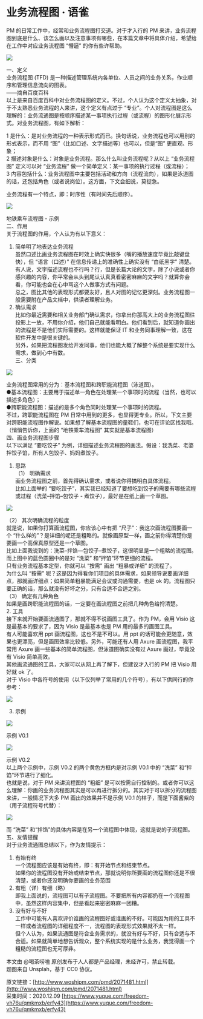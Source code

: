 # 业务流程图 · 语雀
PM 的日常工作中，经常和业务流程图打交道。对于才入行的 PM 来讲，业务流程图到底是什么、该怎么画以及注意事项有哪些，在本篇文章中将具体介绍，希望给在工作中对应业务流程图 “懵逼” 的你有些许帮助。  

![](https://cdn.nlark.com/yuque/0/2020/jpeg/674067/1607481742000-1896348a-a6d7-465b-a45b-9302cd3ba42c.jpeg?x-oss-process=image%2Fresize%2Cw_750%2Climit_0)

一、定义  
业务流程图 (TFD) 是一种描述管理系统内各单位、人员之间的业务关系，作业顺序和管理信息流向的图表。  
——摘自百度百科  
以上是来自百度百科中对业务流程图的定义。不过，个人认为这个定义太抽象，对于不太熟悉业务流程的人来讲，这个定义有点过于 “专业”。个人对流程图是这么理解的：业务流通图是按顺序描述某一事项执行过程（或流程）的图形化展示形式。对业务流程图，有如下解析：  

1 是什么：是对业务流程的一种表示形式而已。换句话说，业务流程也可以用别的形式表示，而不用 “图”（比如口述、文字描述等）也可以，但是“图” 更直观、形象；  
2 描述对象是什么：对象是业务流程。那么什么叫业务流程呢？从以上 “业务流程图” 定义可以对 “业务流程” 做一个简单定义：某一事项的执行过程（或流程）；  
3 内容包括什么：业务流程图中主要包括活动和方向（流程流向），如果是泳道图的话，还包括角色（或者说岗位）。这方面，下文会细说，莫捉急。  

业务流程有一个特点，即：时序性（有时间先后顺序）。  

![](https://cdn.nlark.com/yuque/0/2020/png/674067/1607481742061-1271a085-468a-4882-a0a5-1ad1220c2e96.png?x-oss-process=image%2Fresize%2Cw_424%2Climit_0)

地铁乘车流程图 - 示例  
二、作用  
关于流程图的作用，个人认为有以下意义：  
1. 简单明了地表达业务流程  
虽然口述比画业务流程图在时效上确实快很多（嘴的播放速度毕竟比敲键盘快），但 “语言（口述）” 在信息传递上的准确性上确实没有 “白纸黑字” 清楚。  
有人说，文字描述流程也不行吗？行，但是长篇大论的文字，除了小说或者你感兴趣的内容，你平常会从头到尾认认真真看密密麻麻的文字吗？就算你会看，你可能也会在心中骂这个人做事方式有问题。  
总之，图比其他的表现形式都要友好，且人对图的记忆更深刻。业务流程图一般需要附在产品文档中，供读者理解业务。  
2. 确认需求  
比如你最近需要和相关业务部门确认需求，你拿出你那高大上的业务流程图往投影上一放，不用你介绍，他们自己就能看明白。他们看到后，就知道你画出的流程是不是他们实际需要的。这样就能保证 IT 和业务同事理解一致，这在软件开发中是很关键的。  
另外，如果把流程图发给开发同事，他们也能大概了解整个系统是要实现什么需求，做到心中有数。  
三、分类  

![](https://cdn.nlark.com/yuque/0/2020/jpeg/674067/1607481741952-b60ec2b6-4d7a-4d7c-b293-5b936a7f3fc6.jpeg?x-oss-process=image%2Fresize%2Cw_679%2Climit_0)

业务流程图常用的分为：基本流程图和跨职能流程图（泳道图）。  
●基本流程图：主要用于描述单一角色在处理某一个事项时的流程（当然，也可以描述多角色）；  
●跨职能流程图：描述的是多个角色同时处理某一个事项时的流程。  
不过，跨职能流程图在 PM 日常中用到的更多，也显得更专业。所以，下文主要对跨职能流程图作解说。如果想了解基本流程图的童鞋们，也可在评论区找我哦。（悄悄告诉你，上面的 “地铁乘车流程图” 其实就是基本流程图）  
四、画业务流程图步骤  
以下以满足 “要吃饺子” 为例，详细描述业务流程图的画法。假设：我洗菜、老婆拌饺子馅，所有人包饺子、妈妈煮饺子。  
1. 思路  
（1） 明确需求  
画业务流程图之前，首先得确认需求，或者说你得搞明白具体流程。  
比如上面举的 “要吃饺子”，其实我已经知道了要想吃到饺子的需要有哪些流程或过程（洗菜–拌馅–包饺子 - 煮饺子），最好是在纸上画一个草图。  

![](https://cdn.nlark.com/yuque/0/2020/jpeg/674067/1607481742009-0a4aeddd-7f2f-4bc3-86ce-d09ad2e320f8.jpeg?x-oss-process=image%2Fresize%2Cw_750%2Climit_0)

（2） 其次明确流程的粒度  
就是说，如果你打算画流程图，你应该心中有把 “尺子”：我这次画流程图要画一个 “什么样的”？是详细的呢还是粗略的。就像画原型一样，画之前你得清楚你是要画一个高保真原型还是一个草图。  
比如上面我说到的：洗菜–拌馅—包饺子–煮饺子，这很明显是一个粗略的流程图。而上图中的蓝色圆圈中的是对 “洗菜” 和“拌馅”环节更细的流程。  
只有业务流程基本定型，你就可以 “按需” 画出 “粗暴或详细” 的流程了。  
为什么叫 “按需” 呢？这是因为得看你们项目的具体需求，如果领导说要画详细点，那就画详细点；如果简单粗暴能满足会议或沟通需要，也是 ok 的。流程图只要正确的话，那么就没有好坏之分，只有合适不合适之别。  
（3） 确定有几种角色  
如果是画跨职能流程图的话，一定要在画流程图之前把几种角色给捋清楚。  
2. 工具  
接下来就开始要画流通图了，那就不得不说画图工具了。作为 PM，会用 Visio 这是最基本的要求了，因为 Visio 是最基本也是 PM 用的最多的画图工具。  
有人可能喜欢用 ppt 画流程图，这也不是不可以。用 ppt 的话可能会更随意，效果也更漂亮，但是画图效率比较低。另外，可能还有人用 Axure 画流程图，我平常用 Axure 画一些基本的简单流程图，但泳道图确实没有过 Axure 画过，毕竟没有 Visio 简单高效。  
其他画流通图的工具，大家可以从网上再了解下，但建议才入行的 PM 把 Visio 用好就 ok 了。  
对于 Visio 中各符号的使用（以下仅列举了常用的几个符号），有以下供同行的你参考：  

![](https://cdn.nlark.com/yuque/0/2020/jpeg/674067/1607481741959-9cf5e0f1-1d77-43fd-a6d4-9fd6c0407a8a.jpeg?x-oss-process=image%2Fresize%2Cw_750%2Climit_0)

3. 示例  

![](https://cdn.nlark.com/yuque/0/2020/jpeg/674067/1607481742011-dc07559a-341f-4f96-8129-dfc13e7566cf.jpeg?x-oss-process=image%2Fresize%2Cw_750%2Climit_0)

示例 V0.1  

![](https://cdn.nlark.com/yuque/0/2020/jpeg/674067/1607481741961-b5515307-36b6-490c-bf9d-e602ae3fd0b5.jpeg?x-oss-process=image%2Fresize%2Cw_750%2Climit_0)

示例 V0.2  
以上两个示例中，示例 V0.2 的两个黄色方框内是对示例 V0.1 中的 “洗菜” 和“拌馅”环节进行了细化。  
也就是说，对于 PM 来讲流程图的 “粗细” 是可以按需自行控制的。或者你可以这么理解：你画的业务流程图其实是可以再进行拆分的。其实对于可以拆分的流程图来讲，一般情况下大多 PM 画出的效果并不是示例 V0.1 的样子，而是下面酱紫的（用子流程符号代替）：  

![](https://cdn.nlark.com/yuque/0/2020/png/674067/1607481742082-6cf33068-5e54-4c68-b20b-f5cbc8ac2dab.png?x-oss-process=image%2Fresize%2Cw_750%2Climit_0)

而 “洗菜” 和“拌馅”的具体内容是在另一个流程图中体现，这就是说的子流程图。  
五、友情提醒  
对于业务流通图总结以下，作为友情提示：  
1. 有始有终  
一个流程图应该是有始有终，即：有开始节点和结束节点。  
如果你的流程图没有开始或结束节点，那就说明你所要画的流程图你还是不很清楚，或者你还没明确你要画的业务范围  
2. 有粗（详）有细（略）  
即我上面说的，流程图可以有子流程图。不要把所有内容都扔在一个流程图中，虽然这样内容集中，但是看起来密密麻麻一团糟。  
3. 没有好与不好  
工作中可能有人喜欢评价谁画的流程图好或谁画的不好。可能因为用的工具不一样或者流程图的详细程度不一，流程图的表现形式效果就不太一样。  
但个人认为，如果流通图是符合业务需求的，就没有好与不好，只有合适与不合适。如果就简单地想告诉观众，整个系统实现的是什么业务，我觉得画一个粗糙的流程图也无可厚非。  

本文由 @喝茶唠嗑 原创发布于人人都是产品经理，未经许可，禁止转载。  
题图来自 Unsplah，基于 CC0 协议。  

原文链接：[http://www.woshipm.com/pmd/2071481.html](http://www.woshipm.com/pmd/2071481.html)  
采集时间：2020.12.09 
 [https://www.yuque.com/freedom-vh76u/qmkmxb/erfy43](https://www.yuque.com/freedom-vh76u/qmkmxb/erfy43)
